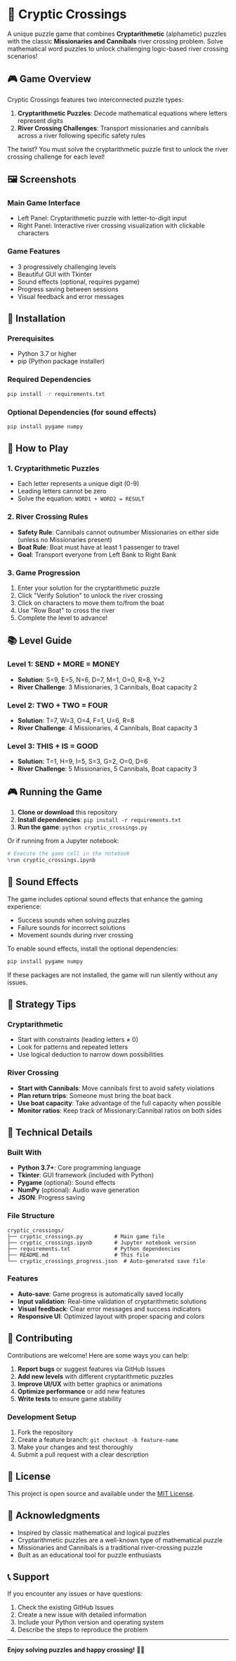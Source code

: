 # 🔢 Cryptic Crossings

A unique puzzle game that combines **Cryptarithmetic** (alphametic) puzzles with the classic **Missionaries and Cannibals** river crossing problem. Solve mathematical word puzzles to unlock challenging logic-based river crossing scenarios!

## 🎮 Game Overview

Cryptic Crossings features two interconnected puzzle types:

1. **Cryptarithmetic Puzzles**: Decode mathematical equations where letters represent digits
2. **River Crossing Challenges**: Transport missionaries and cannibals across a river following specific safety rules

The twist? You must solve the cryptarithmetic puzzle first to unlock the river crossing challenge for each level!

## 🖼️ Screenshots

### Main Game Interface
- Left Panel: Cryptarithmetic puzzle with letter-to-digit input
- Right Panel: Interactive river crossing visualization with clickable characters

### Game Features
- 3 progressively challenging levels
- Beautiful GUI with Tkinter
- Sound effects (optional, requires pygame)
- Progress saving between sessions
- Visual feedback and error messages

## 🚀 Installation

### Prerequisites
- Python 3.7 or higher
- pip (Python package installer)

### Required Dependencies
```bash
pip install -r requirements.txt
```

### Optional Dependencies (for sound effects)
```bash
pip install pygame numpy
```

## 🎯 How to Play

### 1. Cryptarithmetic Puzzles
- Each letter represents a unique digit (0-9)
- Leading letters cannot be zero
- Solve the equation: `WORD1 + WORD2 = RESULT`

### 2. River Crossing Rules
- **Safety Rule**: Cannibals cannot outnumber Missionaries on either side (unless no Missionaries present)
- **Boat Rule**: Boat must have at least 1 passenger to travel
- **Goal**: Transport everyone from Left Bank to Right Bank

### 3. Game Progression
1. Enter your solution for the cryptarithmetic puzzle
2. Click "Verify Solution" to unlock the river crossing
3. Click on characters to move them to/from the boat
4. Use "Row Boat" to cross the river
5. Complete the level to advance!

## 📚 Level Guide

### Level 1: SEND + MORE = MONEY
- **Solution**: S=9, E=5, N=6, D=7, M=1, O=0, R=8, Y=2
- **River Challenge**: 3 Missionaries, 3 Cannibals, Boat capacity 2

### Level 2: TWO + TWO = FOUR
- **Solution**: T=7, W=3, O=4, F=1, U=6, R=8
- **River Challenge**: 4 Missionaries, 4 Cannibals, Boat capacity 3

### Level 3: THIS + IS = GOOD
- **Solution**: T=1, H=9, I=5, S=3, G=2, O=0, D=6
- **River Challenge**: 5 Missionaries, 5 Cannibals, Boat capacity 3

## 🎮 Running the Game

1. **Clone or download** this repository
2. **Install dependencies**: `pip install -r requirements.txt`
3. **Run the game**: `python cryptic_crossings.py`

Or if running from a Jupyter notebook:
```python
# Execute the game cell in the notebook
%run cryptic_crossings.ipynb
```

## 🎵 Sound Effects

The game includes optional sound effects that enhance the gaming experience:
- Success sounds when solving puzzles
- Failure sounds for incorrect solutions
- Movement sounds during river crossing

To enable sound effects, install the optional dependencies:
```bash
pip install pygame numpy
```

If these packages are not installed, the game will run silently without any issues.

## 🧩 Strategy Tips

### Cryptarithmetic
- Start with constraints (leading letters ≠ 0)
- Look for patterns and repeated letters
- Use logical deduction to narrow down possibilities

### River Crossing
- **Start with Cannibals**: Move cannibals first to avoid safety violations
- **Plan return trips**: Someone must bring the boat back
- **Use boat capacity**: Take advantage of the full capacity when possible
- **Monitor ratios**: Keep track of Missionary:Cannibal ratios on both sides

## 🔧 Technical Details

### Built With
- **Python 3.7+**: Core programming language
- **Tkinter**: GUI framework (included with Python)
- **Pygame** (optional): Sound effects
- **NumPy** (optional): Audio wave generation
- **JSON**: Progress saving

### File Structure
```
cryptic_crossings/
├── cryptic_crossings.py          # Main game file
├── cryptic_crossings.ipynb       # Jupyter notebook version
├── requirements.txt              # Python dependencies
├── README.md                     # This file
└── cryptic_crossings_progress.json  # Auto-generated save file
```

### Features
- **Auto-save**: Game progress is automatically saved locally
- **Input validation**: Real-time validation of cryptarithmetic solutions
- **Visual feedback**: Clear error messages and success indicators
- **Responsive UI**: Optimized layout with proper spacing and colors

## 🤝 Contributing

Contributions are welcome! Here are some ways you can help:

1. **Report bugs** or suggest features via GitHub Issues
2. **Add new levels** with different cryptarithmetic puzzles
3. **Improve UI/UX** with better graphics or animations
4. **Optimize performance** or add new features
5. **Write tests** to ensure game stability

### Development Setup
1. Fork the repository
2. Create a feature branch: `git checkout -b feature-name`
3. Make your changes and test thoroughly
4. Submit a pull request with a clear description

## 📝 License

This project is open source and available under the [MIT License](LICENSE).

## 🙏 Acknowledgments

- Inspired by classic mathematical and logical puzzles
- Cryptarithmetic puzzles are a well-known type of mathematical puzzle
- Missionaries and Cannibals is a traditional river-crossing puzzle
- Built as an educational tool for puzzle enthusiasts

## 📞 Support

If you encounter any issues or have questions:

1. Check the existing GitHub Issues
2. Create a new issue with detailed information
3. Include your Python version and operating system
4. Describe the steps to reproduce the problem

---

**Enjoy solving puzzles and happy crossing!** 🌉✨
